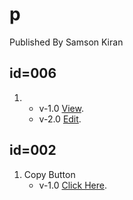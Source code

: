 # p
Published By Samson Kiran


## id=006
1. 
   - v-1.0 [View](https://samsonkiran02.github.io/Happy/p/id=006/index.html).                                              
   - v-2.0 [Edit](https://github.com/samsonkiran02/p/tree/main/id%3D006).                                              

## id=002
1. Copy Button
   - v-1.0 [Click Here](https://github.com/samsonkiran02/p/tree/main/script/js/id%3D002/v-1.0).

